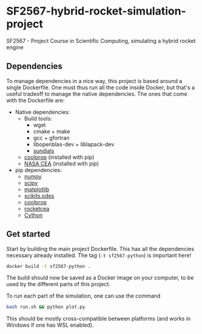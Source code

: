# SF2567-hybrid-rocket-simulation-project

SF2567 - Project Course in Scientific Computing, simulating a hybrid rocket engine

## Dependencies

To manage dependencies in a nice way, this project is based around a single Dockerfile. One must thus run all the code inside Docker, but that's a useful tradeoff to manage the native dependencies. The ones that come with the Dockerfile are:

- Native dependencies:
  - Build tools:
    - wget
    - cmake + make
    - gcc + gfortran
    - libopenblas-dev + liblapack-dev
    - [sundials](https://computing.llnl.gov/projects/sundials)
  - [coolprop](http://www.coolprop.org/) (installed with pip)
  - [NASA CEA](https://www.grc.nasa.gov/WWW/CEAWeb/ceaHome.htm) (installed with pip)
- pip dependencies:
  - [numpy](https://pypi.org/project/numpy/)
  - [scipy](https://pypi.org/project/scipy/)
  - [matplotlib](https://pypi.org/project/matplotlib/)
  - [scikits.odes](https://pypi.org/project/scikits.odes/)
  - [coolprop](https://pypi.org/project/coolprop/)
  - [rocketcea](https://pypi.org/project/rocketcea/)
  - [Cython](https://pypi.org/project/Cython/)

## Get started

Start by building the main project Dockerfile. This has all the dependencies necessary already installed. The tag (`-t sf2567-python`) is important here!

```bash
docker build -t sf2567-python .
```

The build should now be saved as a Docker image on your computer, to be used by the different parts of this project.

To run each part of the simulation, one can use the command

```bash
bash run.sh && python plot.py
```

This should be mostly cross-compatible between platforms (and works in Windows if one has WSL enabled).
